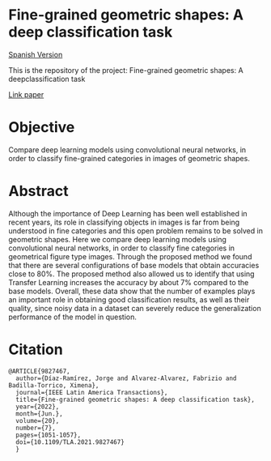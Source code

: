# Fine-grained geometric shapes: A deep classification task

[Spanish Version](https://github.com/jdiazram/DEEP_GEOM)

This is the repository of the project: Fine-grained geometric shapes: A deepclassification task

[Link paper](https://ieeexplore.ieee.org/document/9827467)

# Objective 
Compare deep learning models using convolutional neural networks, in order to classify fine-grained categories in images of geometric shapes.

# Abstract
Although the importance of Deep Learning has been well established in recent years, its role in classifying objects in images is far from being understood in fine categories and this open problem remains to be solved in geometric shapes. Here we compare deep learning models using convolutional neural networks, in order to classify fine categories in geometrical figure type images. Through the proposed method we found that there are several configurations of base models that obtain accuracies close to 80%. The proposed method also allowed us to identify that using Transfer Learning increases the accuracy by about 7% compared to the base models. Overall, these data show that the number of examples plays an important role in obtaining good classification results, as well as their quality, since noisy data in a dataset can severely reduce the generalization performance of the model in question.

# Citation
```
@ARTICLE{9827467,
  author={Díaz-Ramírez, Jorge and Alvarez-Alvarez, Fabrizio and Badilla-Torrico, Ximena},
  journal={IEEE Latin America Transactions}, 
  title={Fine-grained geometric shapes: A deep classification task}, 
  year={2022},
  month={Jun.},
  volume={20},
  number={7},
  pages={1051-1057},
  doi={10.1109/TLA.2021.9827467}
  }
```
